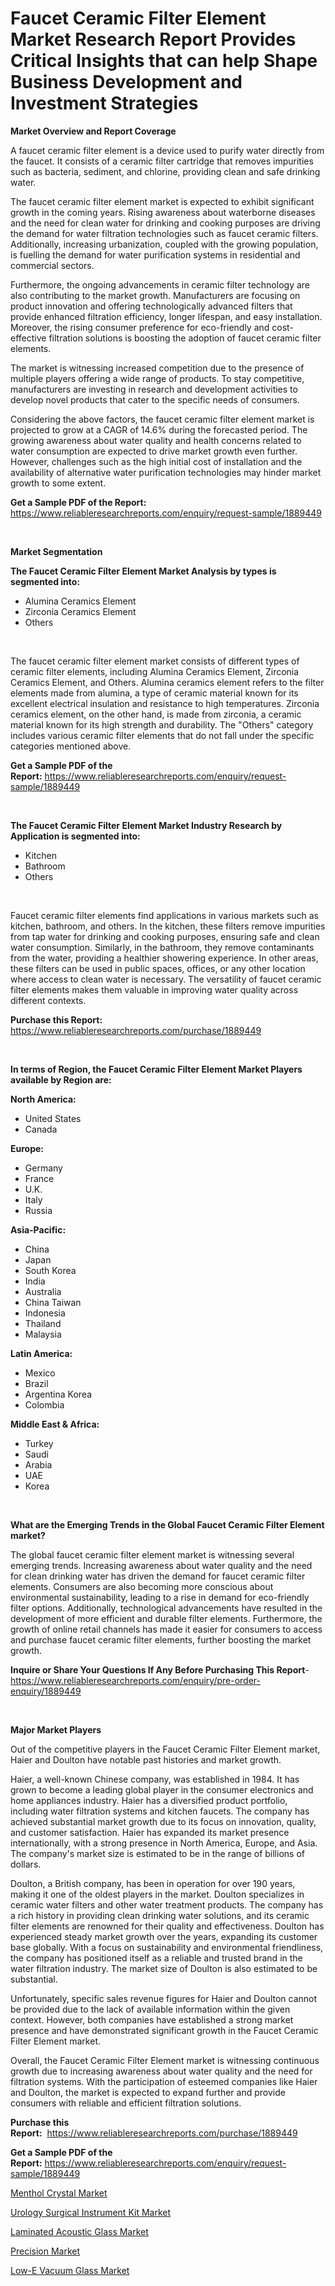 <p><h1>Faucet Ceramic Filter Element Market Research Report Provides Critical Insights that can help Shape Business Development and Investment Strategies</h1></p><p><strong>Market Overview and Report Coverage</strong></p>
<p><p>A faucet ceramic filter element is a device used to purify water directly from the faucet. It consists of a ceramic filter cartridge that removes impurities such as bacteria, sediment, and chlorine, providing clean and safe drinking water.</p><p>The faucet ceramic filter element market is expected to exhibit significant growth in the coming years. Rising awareness about waterborne diseases and the need for clean water for drinking and cooking purposes are driving the demand for water filtration technologies such as faucet ceramic filters. Additionally, increasing urbanization, coupled with the growing population, is fuelling the demand for water purification systems in residential and commercial sectors.</p><p>Furthermore, the ongoing advancements in ceramic filter technology are also contributing to the market growth. Manufacturers are focusing on product innovation and offering technologically advanced filters that provide enhanced filtration efficiency, longer lifespan, and easy installation. Moreover, the rising consumer preference for eco-friendly and cost-effective filtration solutions is boosting the adoption of faucet ceramic filter elements.</p><p>The market is witnessing increased competition due to the presence of multiple players offering a wide range of products. To stay competitive, manufacturers are investing in research and development activities to develop novel products that cater to the specific needs of consumers.</p><p>Considering the above factors, the faucet ceramic filter element market is projected to grow at a CAGR of 14.6% during the forecasted period. The growing awareness about water quality and health concerns related to water consumption are expected to drive market growth even further. However, challenges such as the high initial cost of installation and the availability of alternative water purification technologies may hinder market growth to some extent.</p></p>
<p><strong>Get a Sample PDF of the Report:</strong> <a href="https://www.reliableresearchreports.com/enquiry/request-sample/1889449">https://www.reliableresearchreports.com/enquiry/request-sample/1889449</a></p>
<p>&nbsp;</p>
<p><strong>Market Segmentation</strong></p>
<p><strong>The Faucet Ceramic Filter Element Market Analysis by types is segmented into:</strong></p>
<p><ul><li>Alumina Ceramics Element</li><li>Zirconia Ceramics Element</li><li>Others</li></ul></p>
<p>&nbsp;</p>
<p><p>The faucet ceramic filter element market consists of different types of ceramic filter elements, including Alumina Ceramics Element, Zirconia Ceramics Element, and Others. Alumina ceramics element refers to the filter elements made from alumina, a type of ceramic material known for its excellent electrical insulation and resistance to high temperatures. Zirconia ceramics element, on the other hand, is made from zirconia, a ceramic material known for its high strength and durability. The "Others" category includes various ceramic filter elements that do not fall under the specific categories mentioned above.</p></p>
<p><strong>Get a Sample PDF of the Report:</strong>&nbsp;<a href="https://www.reliableresearchreports.com/enquiry/request-sample/1889449">https://www.reliableresearchreports.com/enquiry/request-sample/1889449</a></p>
<p>&nbsp;</p>
<p><strong>The Faucet Ceramic Filter Element Market Industry Research by Application is segmented into:</strong></p>
<p><ul><li>Kitchen</li><li>Bathroom</li><li>Others</li></ul></p>
<p>&nbsp;</p>
<p><p>Faucet ceramic filter elements find applications in various markets such as kitchen, bathroom, and others. In the kitchen, these filters remove impurities from tap water for drinking and cooking purposes, ensuring safe and clean water consumption. Similarly, in the bathroom, they remove contaminants from the water, providing a healthier showering experience. In other areas, these filters can be used in public spaces, offices, or any other location where access to clean water is necessary. The versatility of faucet ceramic filter elements makes them valuable in improving water quality across different contexts.</p></p>
<p><strong>Purchase this Report:</strong>&nbsp; <a href="https://www.reliableresearchreports.com/purchase/1889449">https://www.reliableresearchreports.com/purchase/1889449</a></p>
<p>&nbsp;</p>
<p><strong>In terms of Region, the Faucet Ceramic Filter Element Market Players available by Region are:</strong></p>
<p>
    <p> <strong> North America: </strong>
        <ul>
            <li>United States</li>
            <li>Canada</li>
        </ul>
        </p> 
    <p> <strong> Europe: </strong>
        <ul>
            <li>Germany</li>
            <li>France</li>
            <li>U.K.</li>
            <li>Italy</li>
            <li>Russia</li>
        </ul>
        </p> 
    <p> <strong> Asia-Pacific: </strong>
        <ul>
            <li>China</li>
            <li>Japan</li>
            <li>South Korea</li>
            <li>India</li>
            <li>Australia</li>
            <li>China Taiwan</li>
            <li>Indonesia</li>
            <li>Thailand</li>
            <li>Malaysia</li>
        </ul>
        </p> 
    <p> <strong> Latin America: </strong>
        <ul>
            <li>Mexico</li>
            <li>Brazil</li>
            <li>Argentina Korea</li>
            <li>Colombia</li>
        </ul>
        </p> 
    <p> <strong> Middle East & Africa: </strong>
        <ul>
            <li>Turkey</li>
            <li>Saudi</li>
            <li>Arabia</li>
            <li>UAE</li>
            <li>Korea</li>
        </ul>
    </p>
    </p>
<p>&nbsp;</p>
<p><strong>What are the Emerging Trends in the Global Faucet Ceramic Filter Element market?</strong></p>
<p><p>The global faucet ceramic filter element market is witnessing several emerging trends. Increasing awareness about water quality and the need for clean drinking water has driven the demand for faucet ceramic filter elements. Consumers are also becoming more conscious about environmental sustainability, leading to a rise in demand for eco-friendly filter options. Additionally, technological advancements have resulted in the development of more efficient and durable filter elements. Furthermore, the growth of online retail channels has made it easier for consumers to access and purchase faucet ceramic filter elements, further boosting the market growth.</p></p>
<p><strong>Inquire or Share Your Questions If Any Before Purchasing This Report</strong>- <a href="https://www.reliableresearchreports.com/enquiry/pre-order-enquiry/1889449">https://www.reliableresearchreports.com/enquiry/pre-order-enquiry/1889449</a></p>
<p>&nbsp;</p>
<p><strong>Major Market Players</strong></p>
<p><p>Out of the competitive players in the Faucet Ceramic Filter Element market, Haier and Doulton have notable past histories and market growth.</p><p>Haier, a well-known Chinese company, was established in 1984. It has grown to become a leading global player in the consumer electronics and home appliances industry. Haier has a diversified product portfolio, including water filtration systems and kitchen faucets. The company has achieved substantial market growth due to its focus on innovation, quality, and customer satisfaction. Haier has expanded its market presence internationally, with a strong presence in North America, Europe, and Asia. The company's market size is estimated to be in the range of billions of dollars.</p><p>Doulton, a British company, has been in operation for over 190 years, making it one of the oldest players in the market. Doulton specializes in ceramic water filters and other water treatment products. The company has a rich history in providing clean drinking water solutions, and its ceramic filter elements are renowned for their quality and effectiveness. Doulton has experienced steady market growth over the years, expanding its customer base globally. With a focus on sustainability and environmental friendliness, the company has positioned itself as a reliable and trusted brand in the water filtration industry. The market size of Doulton is also estimated to be substantial.</p><p>Unfortunately, specific sales revenue figures for Haier and Doulton cannot be provided due to the lack of available information within the given context. However, both companies have established a strong market presence and have demonstrated significant growth in the Faucet Ceramic Filter Element market.</p><p>Overall, the Faucet Ceramic Filter Element market is witnessing continuous growth due to increasing awareness about water quality and the need for filtration systems. With the participation of esteemed companies like Haier and Doulton, the market is expected to expand further and provide consumers with reliable and efficient filtration solutions.</p></p>
<p><strong>Purchase this Report:</strong>&nbsp;&nbsp;<a href="https://www.reliableresearchreports.com/purchase/1889449">https://www.reliableresearchreports.com/purchase/1889449</a></p>
<p></p>
<p><strong>Get a Sample PDF of the Report:</strong>&nbsp;<a href="https://www.reliableresearchreports.com/enquiry/request-sample/1889449">https://www.reliableresearchreports.com/enquiry/request-sample/1889449</a></p>
<p><p><a href="https://medium.com/@samanthareed1916/menthol-crystal-market-size-reveals-the-best-marketing-channels-in-global-industry-5053911dd290">Menthol Crystal Market</a></p><p><a href="https://github.com/rahu1506/Market-Research-Report-List-1/blob/main/urology-surgical-instrument-kit-market.md">Urology Surgical Instrument Kit Market</a></p><p><a href="https://medium.com/@rosejohnson762014/analyzing-laminated-acoustic-glass-market-global-industry-perspective-and-forecast-2023-to-2030-dda7d970be3d">Laminated Acoustic Glass Market</a></p><p><a href="https://github.com/aasishrp01/Market-Research-Report-List-1/blob/main/precision-market.md">Precision Market</a></p><p><a href="https://medium.com/@joanobrien1990/low-e-vacuum-glass-market-size-and-market-trends-complete-industry-overview-2023-to-2030-02e6ad8c13c7">Low-E Vacuum Glass Market</a></p></p>